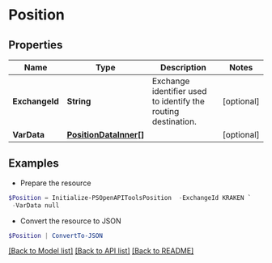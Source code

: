 # Position
## Properties

Name | Type | Description | Notes
------------ | ------------- | ------------- | -------------
**ExchangeId** | **String** | Exchange identifier used to identify the routing destination. | [optional] 
**VarData** | [**PositionDataInner[]**](PositionDataInner.md) |  | [optional] 

## Examples

- Prepare the resource
```powershell
$Position = Initialize-PSOpenAPIToolsPosition  -ExchangeId KRAKEN `
 -VarData null
```

- Convert the resource to JSON
```powershell
$Position | ConvertTo-JSON
```

[[Back to Model list]](../README.md#documentation-for-models) [[Back to API list]](../README.md#documentation-for-api-endpoints) [[Back to README]](../README.md)


